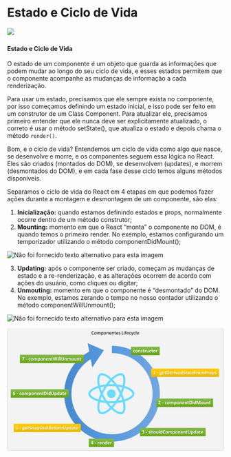 # Estado e Ciclo de Vida
<img src="https://img.shields.io/badge/status-em construção-yellow">

#### Estado e Ciclo de Vida 

O estado de um componente é um objeto que guarda as informações que podem mudar ao longo do seu ciclo de vida, e esses estados permitem que o componente acompanhe as mudanças de informação a cada renderização.

Para usar um estado, precisamos que ele sempre exista no componente, por isso começamos definindo um estado inicial, e isso pode ser feito em um construtor de um Class Component. Para atualizar ele, precisamos primeiro entender que ele nunca deve ser explicitamente atualizado, o correto é usar o método setState(), que atualiza o estado e depois chama o método `render()`.

Bom, e o ciclo de vida? Entendemos um ciclo de vida como algo que nasce, se desenvolve e morre, e os componentes seguem essa lógica no React. Eles são criados (montados do DOM), se desenvolvem (updates), e morrem (desmontados do DOM), e em cada fase desse ciclo temos alguns métodos disponíveis.

Separamos o ciclo de vida do React em 4 etapas em que podemos fazer ações durante a montagem e desmontagem de um componente, são elas:

1. **Inicialização:** quando estamos definindo estados e props, normalmente ocorre dentro de um método construtor;
2. **Mounting:** momento em que o React “monta” o componente no DOM, é quando temos o primeiro render. No exemplo, estamos configurando um temporizador utilizando o método componentDidMount();

![Não foi fornecido texto alternativo para esta imagem](https://media-exp1.licdn.com/dms/image/C4E12AQEOzQaJsjmR5Q/article-inline_image-shrink_400_744/0/1642426839074?e=1674691200&v=beta&t=tbnW7ZwfrYHxeneIr-7F-jedI03AFGNe_BJCxRzAoXg)

3. **Updating:** após o componente ser criado, começam as mudanças de estado e a re-renderização, e as alterações ocorrem de acordo com ações do usuário, como cliques ou digitar;
4.  **Unmouting:** momento em que o componente é “desmontado” do DOM. No exemplo, estamos zerando o tempo no nosso contador utilizando o método componentWillUnmount();

![Não foi fornecido texto alternativo para esta imagem](https://media-exp1.licdn.com/dms/image/C4E12AQH_PMWmZEomKw/article-inline_image-shrink_400_744/0/1642426854926?e=1674691200&v=beta&t=qw6c_QgGM_iTAEwpWYj9nFti2F7yK7BBnTalRHyoHAg)



![](https://github.com/maurilosantos/Compartilhando-conhecimento-Dio/blob/main/Sobre%20REACT/assets/ciclo%20de%20vida.png?raw=true)

